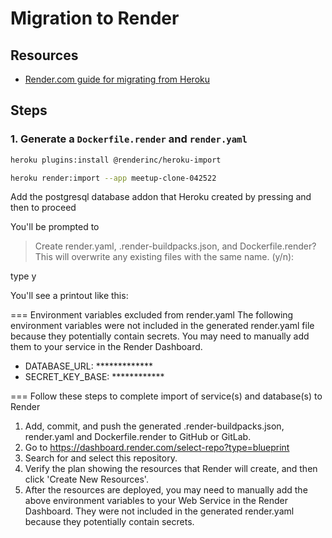 # Migration to Render

## Resources

- [Render.com guide for migrating from Heroku](https://render.com/docs/migrate-from-heroku)

## Steps

### 1. Generate a `Dockerfile.render` and `render.yaml`

```bash
heroku plugins:install @renderinc/heroku-import
```

```bash
heroku render:import --app meetup-clone-042522
```

Add the postgresql database addon that Heroku created by pressing <space> and then <enter> to proceed

You'll be prompted to

> Create render.yaml, .render-buildpacks.json, and Dockerfile.render? This will overwrite any existing files with the same name. (y/n): 

type y

You'll see a printout like this:

=== Environment variables excluded from render.yaml
The following environment variables were not included in the generated
  render.yaml file because they potentially contain secrets. You may need to
  manually add them to your service in the Render Dashboard.

- DATABASE_URL: *************
- SECRET_KEY_BASE: ************

=== Follow these steps to complete import of service(s) and database(s) to Render
1. Add, commit, and push the generated .render-buildpacks.json, render.yaml and Dockerfile.render to GitHub or GitLab.
2. Go to https://dashboard.render.com/select-repo?type=blueprint
3. Search for and select this repository.
4. Verify the plan showing the resources that Render will create, and
   then click 'Create New Resources'.
5. After the resources are deployed, you may need to manually add
   the above environment variables to your Web Service in the Render Dashboard.
   They were not included in the generated render.yaml because they potentially
   contain secrets.